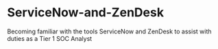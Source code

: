 # ServiceNow-and-ZenDesk
Becoming familiar with the tools ServiceNow and ZenDesk to assist with duties as a Tier 1 SOC Analyst
